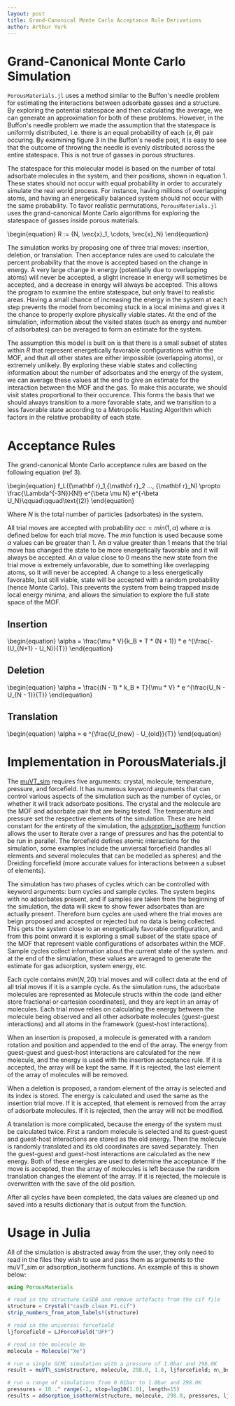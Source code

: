 ```yaml
---
layout: post
title: Grand-Canonical Monte Carlo Acceptance Rule Derivations
author: Arthur York
---
```


# Grand-Canonical Monte Carlo Simulation

`PorousMaterials.jl` uses a method similar to the Buffon's needle problem for estimating the interactions between adsorbate gasses and a structure. By exploring the potential statespace and then calculating the average, we can generate an approximation for both of these problems. However, in the Buffon's needle problem we made the assumption that the statespace is uniformly distributed, i.e. there is an equal probability of each $(x, \theta)$ pair occuring. By examining figure 3 in the Buffon's needle post, it is easy to see that the outcome of throwing the needle is evenly distributed across the entire statespace. This is not true of gasses in porous structures.

The statespace for this molecular model is based on the number of total adsorbate molecules in the system, and their positions, shown in equation 1. These states should not occur with equal probability in order to accurately simulate the real world process. For instance, having millions of overlapping atoms, and having an energetically balanced system should not occur with the same probability. To favor realistic permutations, `PorousMaterials.jl` uses the grand-canonical Monte Carlo algorithms for exploring the statespace of gasses inside porous materials.

\begin{equation}
R := \{N, \vec{x}_1, \cdots, \vec{x}_N\}
\end{equation}

The simulation works by proposing one of three trial moves: insertion, deletion, or translation. Then acceptance rules are used to calculate the percent probability that the move is accepted based on the change in energy. A very large change in energy (potentially due to overlapping atoms) will never be accepted, a slight increase in energy will sometimes be accepted, and a decrease in energy will always be accepted. This allows the program to examine the entire statespace, but only travel to realistic areas. Having a small chance of increasing the energy in the system at each step prevents the model from becoming stuck in a local minima and gives it the chance to properly explore physically viable states. At the end of the simulation, information about the visited states (such as energy and number of adsorbates) can be averaged to form an estimate for the system. 

The assumption this model is built on is that there is a small subset of states within $R$ that represent energetically favorable configurations within the MOF, and that all other states are either impossible (overlapping atoms), or extremely unlikely. By exploring these viable states and collecting information about the number of adsorbates and the energy of the system, we can average these values at the end to give an estimate for the interaction between the MOF and the gas. To make this accurate, we should visit states proportional to their occurence. This forms the basis that we should always transition to a more favorable state, and we transition to a less favorable state according to a Metropolis Hasting Algorithm which factors in the relative probability of each state.

# Acceptance Rules

The grand-canonical Monte Carlo acceptance rules are based on the following equation (ref 3).

\begin{equation}
f_L({\mathbf r}_1,{\mathbf r}_2 ..., {\mathbf r}_N) \propto \frac{\Lambda^{-3N}}{N!} e^{\beta \mu N} e^{-\beta U_N}\qquad\qquad\text{(2)}
\end{equation}

Where $N$ is the total number of particles (adsorbates) in the system.

All trial moves are accepted with probability $acc = min(1, \alpha)$ where $\alpha$ is defined below for each trial move. The $min$ function is used because some $\alpha$ values can be greater than 1. An $\alpha$ value greater than 1 means that the trial move has changed the state to be more energetically favorable and it will always be accepted. An $\alpha$ value close to 0 means the new state from the trial move is extremely unfavorable, due to something like overlapping atoms, so it will never be accepted. A change to a less energetically favorable, but still viable, state will be accepted with a random probability (hence Monte Carlo). This prevents the system from being trapped inside local energy minima, and allows the simulation to explore the full state space of the MOF.

## Insertion

\begin{equation}
\alpha = \frac{\mu * V}{k_B * T * (N + 1)} * e ^{\frac{-(U_{N+1} - U_N)}{T}}
\end{equation}

## Deletion

\begin{equation}
\alpha = \frac{(N - 1) * k_B * T}{\mu * V} * e ^{\frac{U_N - U_{N - 1}}{T}}
\end{equation}

## Translation

\begin{equation}
\alpha = e ^{\frac{U_{new} - U_{old}}{T}}
\end{equation}

# Implementation in PorousMaterials.jl

The [muVT\_sim](https://simonensemble.github.io/PorousMaterials.jl/stable/manual/mof_simulations/#PorousMaterials.gcmc_simulation) requires five arguments: crystal, molecule, temperature, pressure, and forcefield. It has numerous keyword arguments that can control various aspects of the simulation such as the number of cycles, or whether it will track adsorbate positions. The crystal and the molecule are the MOF and adsorbate pair that are being tested. The temperature and pressure set the respective elements of the simulation. These are held constant for the entirety of the simulation, the [adsorption\_isotherm](https://simonensemble.github.io/PorousMaterials.jl/stable/manual/mof_simulations/#PorousMaterials.adsorption_isotherm) function allows the user to iterate over a range of pressures and has the potential to be run in parallel. The forcefield defines atomic interactions for the simulation, some examples include the unviersal forcefield (handles all elements and several molecules that can be modelled as spheres) and the Dreiding forcefield (more accurate values for interactions between a subset of elements).

The simulation has two phases of cycles which can be controlled with keyword arguments: burn cycles and sample cycles. The system begins with no adsorbates present, and if samples are taken from the beginning of the simulation, the data will skew to show fewer adsorbates than are actually present. Therefore burn cycles are used where the trial moves are beign proposed and accepted or rejected but no data is being collected. This gets the system close to an energetically favorable configuration, and from this point onward it is exploring a small subset of the state space of the MOF that represent viable configurations of adsorbates within the MOF. Sample cycles collect information about the current state of the system. and at the end of the simulation, these values are averaged to generate the estimate for gas adsorption, system energy, etc.

Each cycle contains $min(N, 20)$ trial moves and will collect data at the end of all trial moves if it is a sample cycle. As the simulation runs, the adsorbate molecules are represented as Molecule structs within the code (and either store fractional or cartesian coordinates), and they are kept in an array of molecules. Each trial move relies on calculating the energy between the molecule being observed and all other adsorbate molecules (guest-guest interactions) and all atoms in the framework (guest-host interactions).

When an insertion is proposed, a molecule is generated with a random rotation and position and appended to the end of the array. The energy from guest-guest and guest-host interactions are calculated for the new molecule, and the energy is used with the insertion acceptance rule. If it is accepted, the array will be kept the same. If it is rejected, the last element of the array of molecules will be removed.

When a deletion is proposed, a random element of the array is selected and its index is stored. The energy is calculated and used the same as the insertion trial move. If it is accepted, that element is removed from the array of adsorbate molecules. If it is rejected, then the array will not be modified. 

A translation is more complicated, because the energy of the system must be calculated twice. First a random molecule is selected and its guest-guest and guest-host interactions are stored as the old energy. Then the molecule is randomly translated and its old coordinates are saved separately. Then the guest-guest and guest-host interactions are calculated as the new energy. Both of these energies are used to determine the acceptance. If the move is accepted, then the array of molecules is left because the random translation changes the element of the array. If it is rejected, the molecule is overwritten with the save of the old position. 

After all cycles have been completed, the data values are cleaned up and saved into a results dictionary that is output from the function.

# Usage in Julia

All of the simulation is abstracted away from the user, they only need to read in the files they wish to use and pass them as arguments to the muVT\_sim or adsorption\_isotherm functions. An example of this is shown below:

```julia
using PorousMaterials

# read in the structure CaSDB and remove artefacts from the cif file
structure = Crystal("casdb_clean_P1.cif")
strip_numbers_from_atom_labels!(structure)

# read in the universal forcefield
ljforcefield = LJForceField("UFF")

# read in the molecule Xe
molecule = Molecule("Xe")

# run a single GCMC simulation with a pressure of 1.0bar and 298.0K
result = muVT\_sim(structure, molecule, 298.0, 1.0, ljforcefield; n\_burn\_cycles=2000, n\_sample\_cycles=7000)

# run a range of simulations from 0.01bar to 1.0bar and 298.0K
pressures = 10 .^ range(-2, stop=log10(1.0), length=15)
results = adsorption_isotherm(structure, molecule, 298.0, pressures, ljforcefield, n\_burn\_cycles=10000, n\_sample\_cycles=10000)
```
